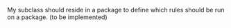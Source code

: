 My subclass should reside in a package to define which rules should be run on a package. (to be implemented)